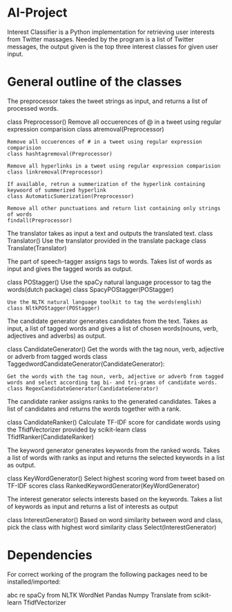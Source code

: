 # AI-Project
Interest Classifier is a Python implementation for retrieving user interests from Twitter massages. 
Needed by the program is a list of Twitter messages, the output given is the top three interest classes for given user input.

# General outline of the classes

The preprocessor takes the tweet strings as input, and returns a list of processed words.

class Preprocessor()
	Remove all occuerences of @ in a tweet using regular expression comparision
	class atremoval(Preprocessor)

	Remove all occuerences of # in a tweet using regular expression comparision
	class hashtagremoval(Preprocessor)

	Remove all hyperlinks in a tweet using regular expression comparision
	class linkremoval(Preprocessor)

	If available, retrun a summerization of the hyperlink containing keywoord of summerized hyperlink
	class AutomaticSumerization(Preprocessor)

	Remove all other punctuations and return list containing only strings of words
	findall(Preprocessor)



The translator takes as input a text and outputs the translated text.
class Translator()
	Use the translator provided in the translate package
	class Translate(Translator)



The part of speech-tagger assigns tags to words.
Takes list of words as input and gives the tagged words as output.

class POStagger()
	Use the spaCy natural language processor to tag the words(dutch package)
	class SpacyPOStagger(POStagger)

	Use the NLTK natural language toolkit to tag the words(english)
	class NltkPOStagger(POStagger)



The candidate generator generates candidates from the text.
Takes as input, a list of tagged words and gives a list of chosen words(nouns, verb, adjectives and adverbs) as output.

class CandidateGenerator()
	Get the words with the tag noun, verb, adjective or adverb from tagged words
	class TaggedwordCandidateGenerator(CandidateGenerator):

	Get the words with the tag noun, verb, adjective or adverb from tagged words and select according tag bi- and tri-grams of candidate words.
	class RegexCandidateGenerator(CandidateGenerator)




The candidate ranker assigns ranks to the generated candidates.
Takes a list of candidates and returns the words together with a rank.

class CandidateRanker()
	Calculate TF-IDF score for candidate words using the TfidfVectorizer provided by scikit-learn
	class TfidfRanker(CandidateRanker)



The keyword generator generates keywords from the ranked words.
Takes a list of words with ranks as input and returns the selected keywords in a list as output.

class KeyWordGenerator()
	Select highest scoring word from tweet based on TF-IDF scores
	class RankedKeywordGenerator(KeyWordGenerator)



The interest generator selects interests based on the keywords.
Takes a list of keywords as input and returns a list of interests as output

class InterestGenerator()
	Based on word similarity between word and class, pick the class with highest word similarity
	class Select(InterestGenerator)



# Dependencies
For correct working of the program the following packages need to be installed/imported:

abc
re
spaCy
from NLTK WordNet
Pandas
Numpy
Translate
from scikit-learn TfidfVectorizer
